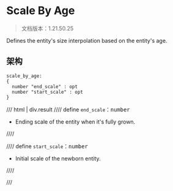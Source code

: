 # Scale By Age

> 文档版本：1.21.50.25

Defines the entity's size interpolation based on the entity's age.

## 架构

```mcschema
scale_by_age:
{
  number "end_scale" : opt
  number "start_scale" : opt
}

```

/// html | div.result
//// define
`end_scale`：<samp>number</samp>

- Ending scale of the entity when it's fully grown.


////


//// define
`start_scale`：<samp>number</samp>

- Initial scale of the newborn entity.


////


///

